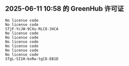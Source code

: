 ## 2025-06-11 10:58 的 GreenHub 许可证
```
No license code
No license code
STjF-YcJW-9CXu-RLC8-34CA
No license code
No license code
No license code
No license code
No license code
No license code
STgL-SI1H-bxRw-tgC8-EB1D
```
